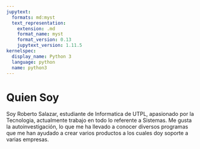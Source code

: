 ```yaml
---
jupytext:
  formats: md:myst
  text_representation:
    extension: .md
    format_name: myst
    format_version: 0.13
    jupytext_version: 1.11.5
kernelspec:
  display_name: Python 3
  language: python
  name: python3
---
```


# Quien Soy

Soy Roberto Salazar, estudiante de Informatica de UTPL, apasionado por
la Tecnologia, actualmente trabajo en todo lo referente a Sistemas. Me gusta
la autoinvestigación, lo que me ha llevado a conocer diversos programas que 
me han ayudado a crear varios productos a los cuales doy soporte a varias 
empresas.